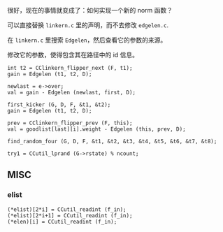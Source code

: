 很好，现在的事情就变成了：如何实现一个新的 norm 函数？

可以直接替换 `linkern.c` 里的声明，而不去修改 `edgelen.c`.

在 `linkern.c` 里搜索 `Edgelen`，然后查看它的参数的来源。

修改它的参数，使得包含其在路径中的 id 信息。

```
int t2 = CClinkern_flipper_next (F, t1);
gain = Edgelen (t1, t2, D);
```

```
newlast = e->over;
val = gain - Edgelen (newlast, first, D);
```

```
first_kicker (G, D, F, &t1, &t2);
gain = Edgelen (t1, t2, D);
```

```
prev = CClinkern_flipper_prev (F, this);
val = goodlist[last][i].weight - Edgelen (this, prev, D);
```

```
find_random_four (G, D, F, &t1, &t2, &t3, &t4, &t5, &t6, &t7, &t8);   
```

```
try1 = CCutil_lprand (G->rstate) % ncount;
```

## MISC

### elist

```
(*elist)[2*i] = CCutil_readint (f_in);
(*elist)[2*i+1] = CCutil_readint (f_in);
(*elen)[i] = CCutil_readint (f_in);
```

